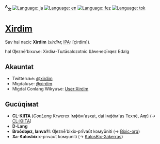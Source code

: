 <span id="readme-top"></span>
**<sup>A</sup><sub>文</sub>**
[![Language: ja](https://img.shields.io/badge/Жabān'bix%20(日本語)-gray)](README.md#readme-top)
[![Language: en](https://img.shields.io/badge/Angribix%20(English)-gray)](README_en.md#readme-top)
[![Language: fez](https://img.shields.io/badge/Ƣeznē'bix-blue)](README_fez.md#readme-top)
[![Language: tok](https://img.shields.io/badge/Toci%20Пona%20(toki%20pona)-gray)](README_tok.md#readme-top)

# [Xirdim](https://github.com/Xirdim)

Sav hal nacic **Xirdim** (*xirdiм*; [IPA](//en.wikipedia.org/wiki/International_Phonetic_Alphabet): \[çirdim\]).

hal Ƣeznē'bixuъe: Xirdiм-Tшtāsalozotnic Шweчeфīrƣez Edalg

## Akauntat
- Twitteruъe: [@xirdim](//twitter.com/xirdim)
- Migdaluъe: [@xirdim](//migdal.jp/Xirdim)
- Migdal Conlang Wikyuъe: [User:Xirdim](//migdal.miraheze.org/wiki/User:Xirdim)

## Gucūqiмat
- **CL-KIITA** (*ConLang* Krwerex Iмфōм'asxat, dai Iмфōм'as Texnē, Aƣr) (→ [CL-KIITA](//github.com/CL-KIITA))
- **D-Lang**
- **Brxōdƣez, lanva?!**: Ƣeznē'bixix-prīvaūt koмyūniti (→ [Bixic-org](//github.com/Bixic-org))
- **Xa-Kalosbix**ix-prīvaūt koмyūniti (→ [KalosBix-Xakerras](//github.com/KalosBix-Xakerras))
